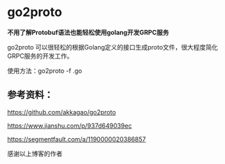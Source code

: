 # go2proto

**不用了解Protobuf语法也能轻松使用golang开发GRPC服务**

go2proto 可以很轻松的根据Golang定义的接口生成proto文件，很大程度简化GRPC服务的开发工作。

使用方法：go2proto -f .go

## 参考资料：
https://github.com/akkagao/go2proto

https://www.jianshu.com/p/937d649039ec

https://segmentfault.com/a/1190000020386857

感谢以上博客的作者
